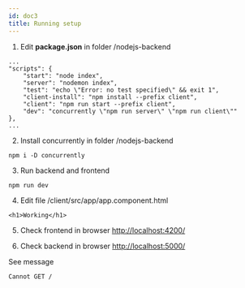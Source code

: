```yaml
---
id: doc3
title: Running setup
---
```

1. Edit **package.json** in folder /nodejs-backend
```
...
"scripts": {
    "start": "node index",
    "server": "nodemon index",
    "test": "echo \"Error: no test specified\" && exit 1",
    "client-install": "npm install --prefix client",
    "client": "npm run start --prefix client",
    "dev": "concurrently \"npm run server\" \"npm run client\""
},
...
```

2. Install concurrently in folder /nodejs-backend
```
npm i -D concurrently
```

3. Run backend and frontend
```
npm run dev
```

4. Edit file /client/src/app/app.component.html
```
<h1>Working</h1>
```

5. Check frontend in browser [http://localhost:4200/](http://localhost:4200/)

6. Check backend in browser [http://localhost:5000/](http://localhost:5000/)

See message
```
Cannot GET /
```